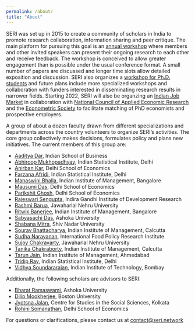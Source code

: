 ```yaml
---
permalink: /about/
title: "About"
---
```


SERI was set up in 2015 to create a community of scholars in India to promote research collaboration, information sharing and peer critique. The main platform for pursuing this goal is an [annual workshop](/conferences/#annual-seri-workshop) where members and other invited speakers can present their ongoing research to each other and receive feedback. The workshop is conceived to allow greater engagement than is possible under the usual conference format. A small number of papers are discussed and longer time slots allow detailed exposition and discussion. SERI also organizes a [workshop for Ph.D. students](/conferences/#seri-d-workshop) and future plans include more specialized workshops and collaboration with funders interested in disseminating research results in narrower fields. Starting 2022, SERI will also be organzing an [Indian Job Market](/ijme) in collaboration with [National Council of Applied Economic Research](https://www.ncaer.org/) and the [Econometric Society](https://www.econometricsociety.org/) to facilitate matching of PhD economists and prospective employers.  

A group of about a dozen faculty drawn from different specializations and departments across the country volunteers to organize SERI’s activities. The core group collectively makes decisions, formulates policy and plans new initiatives. The current members of this group are:

* [Aaditya Dar](https://aadityadar.com/), Indian School of Business  <a href="mailto:aaditya@seri.network"> <i class="fas fa-envelope"></i></a>  <a href="www.twitter.com/aadityadar"> <i class="fab fa-twitter"></i></a>  
* [Abhiroop Mukhopadhyay](https://www.isical.ac.in/abhiroop-mukhopadhyay), Indian Statistical Institute, Delhi  <a href="mailto:abhirooop@seri.network"> <i class="fas fa-envelope"></i></a>  <a href="www.twitter.com/AbhiroopMukho"> <i class="fab fa-twitter"></i></a>  
* [Anirban Kar](http://econdse.org/anirban/), Delhi School of Economics  <!--<a href="mailto:anirban@seri.network"> <i class="fas fa-envelope"></i></a>  <a href="www.twitter.com/Anirban Kar"> <i class="fab fa-twitter"></i></a>  -->
* [Farzana Afridi](https://www.isid.ac.in/~fafridi/), Indian Statistical Institute, Delhi  <a href="mailto:farzana@seri.network"> <i class="fas fa-envelope"></i></a>  <!--<a href="www.twitter.com/Farzana Afridi"> <i class="fab fa-twitter"></i></a>  -->
* [Manaswini Bhalla](http://manaswinibhalla.weebly.com/), Indian Institute of Management, Bangalore  <a href="mailto:manaswini@seri.network"> <i class="fas fa-envelope"></i></a>  <a href="www.twitter.com/BhallaManaswini"> <i class="fab fa-twitter"></i></a>  
* [Mausumi Das](http://econdse.org/mausumi/), Delhi School of Economics  <a href="mailto:mausumi@seri.network"> <i class="fas fa-envelope"></i></a>  <!--<a href="www.twitter.com/MausumiDas"> <i class="fab fa-twitter"></i></a>  -->
* [Parikshit Ghosh](http://econdse.org/parikshit/), Delhi School of Economics  <!--<a href="mailto:parikshit@seri.network"> <i class="fas fa-envelope"></i></a>  <a href="www.twitter.com/ParikshitGhosh"> <i class="fab fa-twitter"></i></a>  -->
* [Rajeswari Sengupta](http://www.igidr.ac.in/staff/sengupta-rajeswari/), Indira Gandhi Institute of Development Research  <!--<a href="mailto:rajeswari@seri.network"> <i class="fas fa-envelope"></i></a>  <a href="www.twitter.com/RajeswariSengupta"> <i class="fab fa-twitter"></i></a>  -->
* [Rashmi Barua](https://sites.google.com/site/rbaruabhowmik/), Jawaharlal Nehru University  <a href="mailto:rashmi@seri.network"> <i class="fas fa-envelope"></i></a>  <a href="www.twitter.com/RashmiBaruaEcon"> <i class="fab fa-twitter"></i></a>  
* [Ritwik Banerjee](https://www.iimb.ac.in/index.php/user/53/ritwik-banerjee), Indian Institute of Management, Bangalore  <a href="mailto:ritwik@seri.network"> <i class="fas fa-envelope"></i></a>  <a href="www.twitter.com/rit_ban"> <i class="fab fa-twitter"></i></a>  
* [Sabyasachi Das](http://dassabyasachi.wordpress.com/), Ashoka University  <a href="mailto:sabyasachi@seri.network"> <i class="fas fa-envelope"></i></a>  <a href="www.twitter.com/sabya_economist"> <i class="fab fa-twitter"></i></a>  
* [Shabana Mitra](https://economics.snu.edu.in/people/faculty/shabana-mitra), Shiv Nadar University  <a href="mailto:shabana@seri.network"> <!--<i class="fas fa-envelope"></i></a>  <a href="www.twitter.com/ShabanaMitra"> <i class="fab fa-twitter"></i></a>  -->
* [Sourav Bhattacharya](https://www.sites.google.com/site/souravgati/), Indian Institute of Management, Calcutta  <a href="mailto:sourav@seri.network"> <!--<i class="fas fa-envelope"></i></a>  <a href="www.twitter.com/SouravBhattacharya"> <i class="fab fa-twitter"></i></a>  -->
* [Sudha Narayanan](https://www.ifpri.org/profile/sudha-narayanan), International Food Policy Research Institute  <a href="mailto:sudha@seri.network"> <i class="fas fa-envelope"></i></a>  <a href="www.twitter.com/_SudhaNarayanan"> <i class="fab fa-twitter"></i></a>  
* [Sujoy Chakravarty](http://www.jnu.ac.in/FacultyStaff/ShowProfile.asp?SendUserName=sujoy), Jawaharlal Nehru University  <a href="mailto:sujoy@seri.network"> <i class="fas fa-envelope"></i></a>  <!--<a href="www.twitter.com/SujoyChakravarty"> <i class="fab fa-twitter"></i></a>  -->
* [Tanika Chakraborty](https://www.iimcal.ac.in/users/tanika), Indian Institute of Management, Calcutta  <a href="mailto:tanika@seri.network"> <i class="fas fa-envelope"></i></a>  <a href="www.twitter.com/tanikac"> <i class="fab fa-twitter"></i></a>  
* [Tarun Jain](https://sites.google.com/virginia.edu/tarunjain/home), Indian Institute of Management, Ahmedabad  <a href="mailto:tarun@seri.network"> <i class="fas fa-envelope"></i></a>  <a href="www.twitter.com/Hyderabadi_chai.com"> <i class="fab fa-twitter"></i></a>  
* [Tridip Ray](http://www.isid.ac.in/~tridip/), Indian Statistical Institute, Delhi  <a href="mailto:tridip@seri.network"> <i class="fas fa-envelope"></i></a>  <!-- <a href="www.twitter.com/aadityadar"> <i class="fab fa-twitter"></i></a>  -->
* [Vidhya Soundararajan](https://www.hss.iitb.ac.in/en/faculty-profile/vidhya-soundararajan), Indian Institute of Technology, Bombay  <a href="mailto:vidhya@seri.network"> <i class="fas fa-envelope"></i></a>  <a href="www.twitter.com/vidhyasrajan.com"> <i class="fab fa-twitter"></i></a>  

Additionally, the following scholars are advisors to SERI:

* [Bharat Ramaswami](https://www.ashoka.edu.in/welcome/faculty#!/bharat-ramaswami-73), Ashoka University  
* [Dilip Mookherjee](http://people.bu.edu/dilipm/), Boston University  
* [Jyotsna Jalan](http://cssscal.org/jyotsna_jalan_contact.html), Centre for Studies in the Social Sciences, Kolkata  
* [Rohini Somanathan](http://econdse.org/rohini/), Delhi School of Economics  

For questions or clarifications, please contact us at <contact@seri.network>
